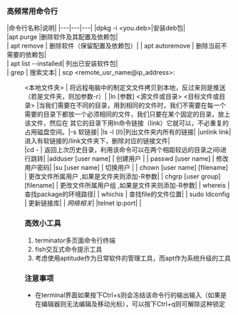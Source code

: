 ### 高频常用命令行
|命令行名称|说明|
|---|---|---|
|dpkg -i <you.deb>|安装deb包|  
|apt purge <package name>|删除软件及其配置及依赖包|   
| apt remove <package name> | 删除软件（保留配置及依赖包）| 
| apt autoremove <package name> | 删除当前不需要的依赖包|  
| apt list --installed| 列出已安装软件包|  
| grep <string> | 搜索文本| 
| scp <remote_usr_name@ip_address>:<dir> <本地文件夹> | 将远程电脑中的制定文文件拷贝到本地，反过来则是推送（若是文件夹，则加参数-r）| 
|ln [参数] <源文件或目录> <目标文件或目录> |当我们需要在不同的目录，用到相同的文件时，我们不需要在每一个需要的目录下都放一个必须相同的文件，我们只要在某个固定的目录，放上该文件，然后在 其它的目录下用ln命令链接（link）它就可以，不必重复的占用磁盘空间。|-s 软链接| 
|ls -l (ll)|列出文件夹内所有的链接| 
|unlink link| 进入有软链接的/link文件夹下，删除对应的链接文件|          
|cd - | 返回上次历史目录，利用该命令可以在两个相距较远的目录之间i进行跳转|
|adduser [user name] | 创建用户 |
| passwd [user name] | 修改用户密码|
|su [user name] | 切换用户 |
| chown [user name] [filename] | 更改文件所属用户 ,如果是文件夹则添加-R参数|
| chgrp [user group] [filename] | 更改文件所属用户组 ,如果是文件夹则添加-R参数|
| whereis <package> | 查找package的环境路径| 
| whichis <file name> | 查找file的文件位置| 
| sudo ldconfig | 更新链接库|
| *网络相关*|
|telnet ip:port|            |



### 高效小工具
1. terminator多页面命令行终端
2. fish交互式命令提示工具
3. 考虑使用aptitude作为日常软件的管理工具，而apt作为系统升级的工具

### 注意事项
- 在terminal界面如果按下Ctrl+s则会冻结该命令行的输出输入（如果是在编辑器则无法编辑及移动光标），可以按下Ctrl+q则可解除这种锁定